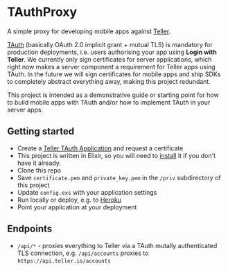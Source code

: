 # TAuthProxy

A simple proxy for developing mobile apps against [Teller](https://teller.io).

[TAuth](https://blog.teller.io/2016/04/26/tauth.html) (basically OAuth 2.0 implicit grant + mutual TLS) is mandatory for production deployments, i.e. users authorising your app using **Login with Teller**. We currently only sign certificates for server applications, which right now makes a server component a requirement for Teller apps using TAuth. In the future we will sign certificates for mobile apps and ship SDKs to completely abstract everything away, making this project redundant.

This project is intended as a demonstrative guide or starting point for how to build mobile apps with TAuth and/or how to implement TAuth in your server apps.

## Getting started

- Create a [Teller TAuth Application](https://teller.io/developer/applications/new) and request a certificate
- This project is written in Elixir, so you will need to [install](http://elixir-lang.org/install.html) it if you don't have it already.
- Clone this repo
- Save `certificate.pem` and `private_key.pem` in the `/priv` subdirectory of this project
- Update `config.exs` with your application settings
- Run locally or deploy, e.g. to [Heroku](https://heroku.com)
- Point your application at your deployment

## Endpoints

- `/api/*` - proxies everything to Teller via a TAuth mutally authenticated TLS connection, e.g. `/api/accounts` proxies to `https://api.teller.io/accounts`
